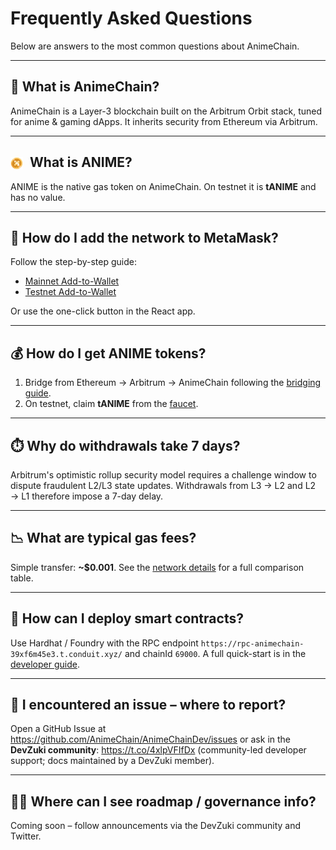 # Frequently Asked Questions

Below are answers to the most common questions about AnimeChain.

---

## 🤔 What is AnimeChain?

AnimeChain is a Layer-3 blockchain built on the Arbitrum Orbit stack, tuned for anime & gaming dApps. It inherits security from Ethereum via Arbitrum.

---

## <img src="../assets/images/animecoin.webp" alt="Animecoin" style="height: 20px; vertical-align: middle; margin-right: 6px;" /> What is ANIME?

ANIME is the native gas token on AnimeChain. On testnet it is **tANIME** and has no value.

---

## 🔑 How do I add the network to MetaMask?

Follow the step-by-step guide:

- [Mainnet Add-to-Wallet](../networks/mainnet/add-to-wallet.md)
- [Testnet Add-to-Wallet](../networks/testnet/add-to-wallet.md)

Or use the one-click button in the React app.

---

## 💰 How do I get ANIME tokens?

1. Bridge from Ethereum → Arbitrum → AnimeChain following the [bridging guide](../animecoin/bridging.md).
2. On testnet, claim **tANIME** from the [faucet](../networks/testnet/faucet.md).

---

## ⏱️ Why do withdrawals take 7 days?

Arbitrum's optimistic rollup security model requires a challenge window to dispute fraudulent L2/L3 state updates. Withdrawals from L3 → L2 and L2 → L1 therefore impose a 7-day delay.

---

## 📉 What are typical gas fees?

Simple transfer: **~$0.001**. See the [network details](../networks/mainnet/network-details.md) for a full comparison table.

---

## 🧱 How can I deploy smart contracts?

Use Hardhat / Foundry with the RPC endpoint `https://rpc-animechain-39xf6m45e3.t.conduit.xyz/` and chainId `69000`. A full quick-start is in the [developer guide](../developers/index.md).

---

## 🐞 I encountered an issue – where to report?

Open a GitHub Issue at <https://github.com/AnimeChain/AnimeChainDev/issues> or ask in the **DevZuki community**: <https://t.co/4xlpVFIfDx> (community-led developer support; docs maintained by a DevZuki member).

---

## 👷‍♂️ Where can I see roadmap / governance info?

Coming soon – follow announcements via the DevZuki community and Twitter. 